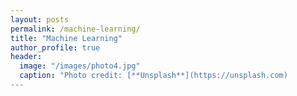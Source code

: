 ```yaml
---
layout: posts
permalink: /machine-learning/
title: "Machine Learning"
author_profile: true
header:
  image: "/images/photo4.jpg"
  caption: "Photo credit: [**Unsplash**](https://unsplash.com)
---
```

